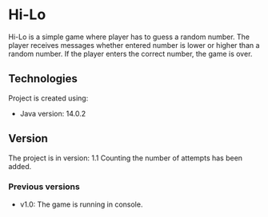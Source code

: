 # Hi-Lo
Hi-Lo is a simple game where player has to guess a random number. The player receives messages whether entered number is lower or higher than a random number. If the player enters the correct number, the game is over.

## Technologies
Project is created using:
* Java version: 14.0.2

## Version
The project is in version: 1.1
Counting the number of attempts has been added.

### Previous versions
* v1.0: The game is running in console.
